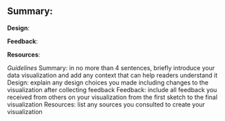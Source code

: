 ## Summary:

**Design**:


**Feedback**:

**Resources**:





*Guidelines*
Summary: 
in no more than 4 sentences, briefly introduce your data visualization and add any context that can help readers understand it
Design: 
explain any design choices you made including changes to the visualization after collecting feedback
Feedback: 
include all feedback you received from others on your visualization from the first sketch to the final visualization
Resources: 
list any sources you consulted to create your visualization